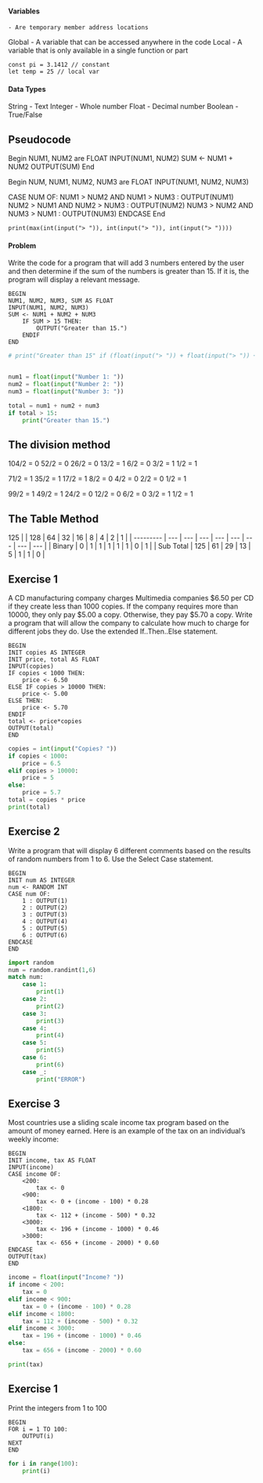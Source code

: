 #### Variables
	- Are temporary member address locations

Global - A variable that can be accessed anywhere in the code
Local - A variable that is only available in a single function or part

```
const pi = 3.1412 // constant
let temp = 25 // local var
```


#### Data Types
String - Text
Integer - Whole number
Float - Decimal number
Boolean - True/False


## Pseudocode


Begin
NUM1, NUM2 are FLOAT
INPUT(NUM1, NUM2)
SUM <- NUM1 + NUM2
OUTPUT(SUM)
End


Begin
NUM, NUM1, NUM2, NUM3 are FLOAT
INPUT(NUM1, NUM2, NUM3)

CASE NUM OF:
	NUM1 > NUM2 AND NUM1 > NUM3 : OUTPUT(NUM1)
	NUM2 > NUM1 AND NUM2 > NUM3 : OUTPUT(NUM2)
	NUM3 > NUM2 AND NUM3 > NUM1 : OUTPUT(NUM3)
ENDCASE
End

```
print(max(int(input("> ")), int(input("> ")), int(input("> "))))
```

#### Problem
Write the code for a program that will add 3 numbers entered by the user and then determine if the sum of the numbers is greater than 15. If it is, the program will display a relevant message.


```Pseudocode
BEGIN
NUM1, NUM2, NUM3, SUM AS FLOAT
INPUT(NUM1, NUM2, NUM3)
SUM <- NUM1 + NUM2 + NUM3
	IF SUM > 15 THEN:
		OUTPUT("Greater than 15.")
	ENDIF
END
```


```python
# print("Greater than 15" if (float(input("> ")) + float(input("> ")) + float(input("> "))) > 15)


num1 = float(input("Number 1: "))
num2 = float(input("Number 2: "))
num3 = float(input("Number 3: "))

total = num1 + num2 + num3
if total > 15:
    print("Greater than 15.")

```


## The division method

104/2 = 0
52/2 = 0
26/2 = 0
13/2 = 1
6/2 = 0
3/2 = 1
1/2 = 1

71/2 = 1
35/2 = 1
17/2 = 1
8/2 = 0
4/2 = 0
2/2 = 0
1/2 = 1

99/2 = 1
49/2 = 1
24/2 = 0
12/2 = 0
6/2 = 0
3/2 = 1
1/2 = 1

## The Table Method

125
|           | 128 | 64  | 32  | 16  | 8   | 4   | 2   | 1   |
| --------- | --- | --- | --- | --- | --- | --- | --- | --- |
| Binary    | 0   | 1   | 1   | 1   | 1   | 1   | 0   | 1   |
| Sub Total | 125 | 61  | 29  | 13  | 5   | 1   | 1   | 0   |


## Exercise 1
A CD manufacturing company charges Multimedia companies $6.50 per CD if they create less than 1000 copies. If the company requires more than 10000, they only pay $5.00 a copy. Otherwise, they pay $5.70 a copy. Write a program that will allow the company to calculate how much to charge for different jobs they do. Use the extended If..Then..Else statement.

```Pseudocode
BEGIN
INIT copies AS INTEGER
INIT price, total AS FLOAT
INPUT(copies)
IF copies < 1000 THEN:
	price <- 6.50
ELSE IF copies > 10000 THEN:
	price <- 5.00
ELSE THEN:
	price <- 5.70
ENDIF
total <- price*copies
OUTPUT(total)
END
```

```python
copies = int(input("Copies? "))
if copies < 1000:
	price = 6.5
elif copies > 10000:
	price = 5
else:
	price = 5.7
total = copies * price
print(total)
```

## Exercise 2

Write a program that will display 6 different comments based on the results of random numbers from 1 to 6. Use the Select Case statement.

```Pseudocode
BEGIN
INIT num AS INTEGER
num <- RANDOM INT
CASE num OF:
	1 : OUTPUT(1)
	2 : OUTPUT(2)
	3 : OUTPUT(3)
	4 : OUTPUT(4)
	5 : OUTPUT(5)
	6 : OUTPUT(6)
ENDCASE
END
```

```python
import random
num = random.randint(1,6)
match num:
	case 1:
		print(1)
	case 2:
		print(2)
	case 3:
		print(3)
	case 4:
		print(4)
	case 5:
		print(5)
	case 6:
		print(6)
	case _:
		print("ERROR")
```


## Exercise 3
Most countries use a sliding scale income tax program based on the amount of money earned. Here is an example of the tax on an individual’s weekly income:

```Pseudocode
BEGIN
INIT income, tax AS FLOAT
INPUT(income)
CASE income OF:
	<200:
		tax <- 0
	<900:
		tax <- 0 + (income - 100) * 0.28
	<1800:
		tax <- 112 + (income - 500) * 0.32
	<3000:
		tax <- 196 + (income - 1000) * 0.46
	>3000:
		tax <- 656 + (income - 2000) * 0.60
ENDCASE
OUTPUT(tax)
END
```

```python
income = float(input("Income? "))
if income < 200:
	tax = 0
elif income < 900:
	tax = 0 + (income - 100) * 0.28
elif income < 1800:
	tax = 112 + (income - 500) * 0.32
elif income < 3000:
	tax = 196 + (income - 1000) * 0.46
else:
	tax = 656 + (income - 2000) * 0.60

print(tax)

```

## Exercise 1
Print the integers from 1 to 100

```Pseudocode
BEGIN
FOR i = 1 TO 100:
	OUTPUT(i)
NEXT
END
```

```python
for i in range(100):
	print(i)
```



































